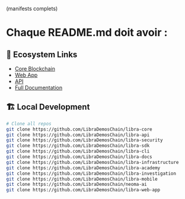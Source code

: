 (manifests complets)

# Chaque README.md doit avoir :
## 🔗 Ecosystem Links
- [Core Blockchain](https://github.com/LibraDemosChain/libra-core)
- [Web App](https://github.com/LibraDemosChain/libra-web-app)
- [API](https://github.com/LibraDemosChain/libra-api)
- [Full Documentation](https://github.com/LibraDemosChain/libra-docs)

## 🏗️ Local Development
```bash
# Clone all repos
git clone https://github.com/LibraDemosChain/libra-core
git clone https://github.com/LibraDemosChain/libra-api
git clone https://github.com/LibraDemosChain/libra-security
git clone https://github.com/LibraDemosChain/libra-sdk
git clone https://github.com/LibraDemosChain/libra-cli
git clone https://github.com/LibraDemosChain/libra-docs 
git clone https://github.com/LibraDemosChain/libra-infrastructure
git clone https://github.com/LibraDemosChain/libra-academy
git clone https://github.com/LibraDemosChain/libra-investigation
git clone https://github.com/LibraDemosChain/libra-mobile
git clone https://github.com/LibraDemosChain/neoma-ai
git clone https://github.com/LibraDemosChain/libra-web-app


